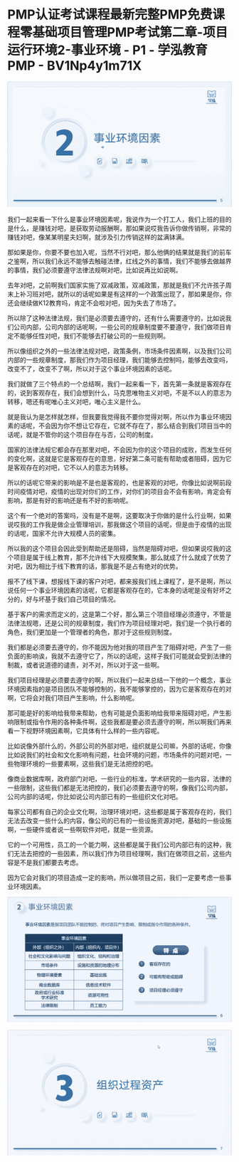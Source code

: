 # PMP认证考试课程最新完整PMP免费课程零基础项目管理PMP考试第二章-项目运行环境2-事业环境 - P1 - 学泓教育PMP - BV1Np4y1m71X

![](img/5810c8aa8c69c38a48d3297b8e7651cf_0.png)

我们一起来看一下什么是事业环境因素呢，我说作为一个打工人，我们上班的目的是什么，是赚钱对吧，是获取劳动报酬啊，那如果说哎我告诉你做传销啊，非常的赚钱对吧，像某某明星夫妇啊，就涉及引力传销这样的盆满钵满。

那如果是你，你要不要也加入呢，当然不行对吧，那么他俩的结果就是我们的前车之鉴啊，所以我们永远不能够去触碰法律，红线之外的事情，我们不能够去做越界的事情，我们必须要遵守法律法规啊对吧，比如说再比如说啊。

去年对吧，之前啊我们国家实施了双减政策，双减政策，那就是我们不允许孩子周末上补习班对吧，就所以的话呢如果是有这样的一个政策出现了，那如果是你，你还会继续做K12教育吗，肯定不会啦对吧，因为失去了市场了。

所以除了这种法律法规，我们是必须要去遵守的，还有什么需要遵守的，比如说我们公司内部，公司内部的话呢啊，一些公司的规章制度要不要遵守，我们做项目肯定不能够任性对吧，我们不能够去打破公司的一些规则啊。

所以像组织之外的一些法律法规对吧，政策条例，市场条件因素啊，以及我们公司内部的一些规章制度，那我们作为项目经理，我们能够去控制吗，能够去改变吗，改变不了，改变不了啊，所以对于这个事业环境因素的话呢。

我们就做了三个特点的一个总结啊，我们一起来看一下，首先第一条就是客观存在的，说到客观存在，我们会想到什么，马克思唯物主义对吧，不是不以人的意志为转移，嗯还有呢唯心主义对吧，唯心主义是什么。

就是我认为是怎样就怎样，但我要我觉得我不要你觉得对啊，所以作为事业环境因素的话呢，不会因为你不想让它存在，它就不存在了，那么结合到我们项目当中的话呢，就是不管你的这个项目存在与否，公司的制度。

国家的法律法规它都会存在那里对吧，不会因为你的这个项目的成败，而发生任何的变化啊，这就是它是客观存在的意思，好好第二条可能有帮助或者阻碍，因为它是客观存在的对吧，它不以人的意志为转移。

所以的话呢它带来的影响是不是也是客观的，也是客观的对吧，你像比如说啊前段时间疫情对吧，疫情的出现对你们的工作，对你们的项目会不会有影响，肯定会有影响，那是有好的影响还是有不好的影响呢。

这个有一个绝对的答案吗，没有是不是啊，这要取决于你做的是什么行业啊，如果说哎我的工作我是做企业管理培训，那我做这个项目的话呢，但是由于疫情的出现的话呢，国家不允许大规模人员的密集。

所以我的这个项目会因此受到帮助还是阻碍，当然是阻碍对吧，但如果说哎我的这个项目是属于线上教育，那不允许线下大规模聚集，那么就成了什么就成了优势了对吧，因为相比于线下教育的话，那我是不是占有绝对的优势。

报不了线下课，想报线下课的客户对吧，都来报我们线上课程了，是不是啊，所以说任何一个事业环境因素的话呢，它都是客观存在的，它本身的话呢是没有好坏之分的，好与坏基于我们自己项目的情况。

基于客户的需求而定义的，这是第二个好，那么第三个项目经理必须遵守，不管是法律法规嗯，还是公司的规章制度，我们作为项目经理对吧，我们是一个执行者的角色，我们更加是一个管理者的角色，那对于这些规则制度。

我们都是必须要去遵守的，你不能因为他对我的项目产生了阻碍对吧，产生了一些负面的影响诶，我就不去遵守它了，所以的话呢，这样子我们可能就会受到法律的制裁，或者说道德的谴责，对不对，所以对于这一些啊。

我们项目经理是必须要去遵守的啊，所以我们一起来总结一下他的一个概念，事业环境因素指的是项目团队不能够控制的，我不能够掌控的，因为它是客观存在的对啊，它将会对我们项目产生影响，什么影响呢。

那可能是好的影响给我带来帮助，也有可能是负面影响给我带来阻碍对吧，产生影响限制或指令作用的各种条件啊，这些我都是要必须去遵守的啊，所以啊我们再来看一下视野环境因素啊，它具体有什么样的一些内容呢。

比如说像外部什么的，外部公司的外部对吧，组织就是公司嘛，外部的话呢，你像比如说我们的社会和文化影响有问题，社会环境的问题，市场条件的问题对吧，一些物理环境的一些要素啊，这些我们是无法把控的吧。

像商业数据库啊，政府部门对吧，一些行业的标准，学术研究的一些内容，法律的一些限制，这些我们都是无法把控的，我们必须要去遵守的啊，像我们公司内部，公司内部的话呢，你比如说公司内部已有的一些组织文化对吧。

每家公司都有自己的企业文化啊，治理环境对吧，这些都是属于客观存在的，我们无法去改变一些什么的内容，像公司的已有的一些设施资源对吧，基础的一些设施啊，一些硬件或者说一些啊软件对吧，就是一些资源。

它的一个可用性，员工的一个能力啊，这些都是属于我们公司内部已有的这种，我们无法去把控的一些因素，所以我们作为项目经理啊，我们在做项目之前，这些内容是不是我们都要去考虑。

因为它会对我们的项目造成一定的影响，所以做项目之前，我们一定要考虑一些事业环境因素。

![](img/5810c8aa8c69c38a48d3297b8e7651cf_2.png)

![](img/5810c8aa8c69c38a48d3297b8e7651cf_3.png)